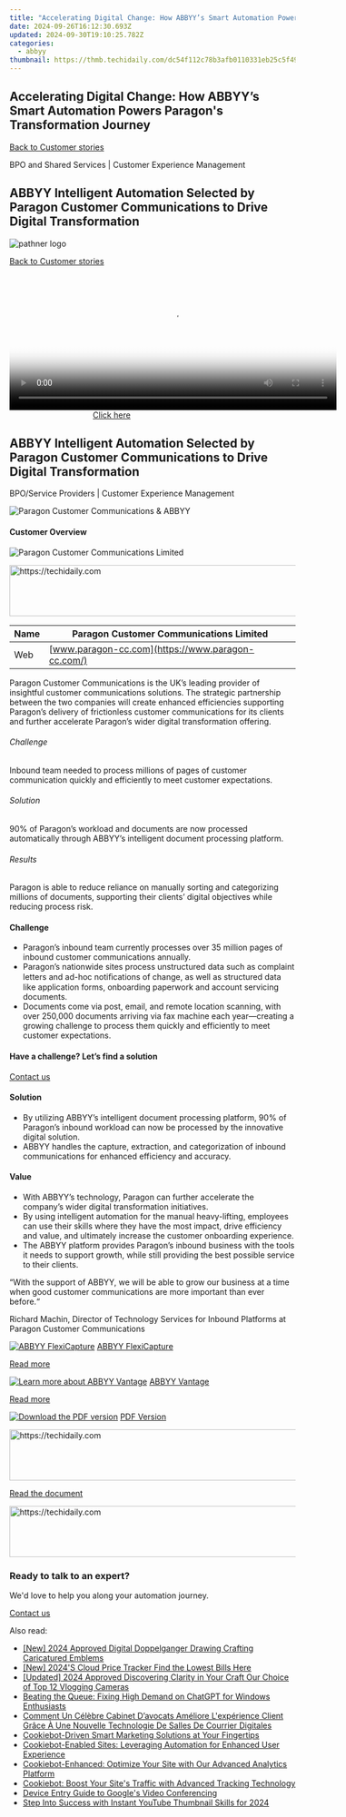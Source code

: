 ```yaml
---
title: "Accelerating Digital Change: How ABBYY’s Smart Automation Powers Paragon's Transformation Journey"
date: 2024-09-26T16:12:30.693Z
updated: 2024-09-30T19:10:25.782Z
categories:
  - abbyy
thumbnail: https://thmb.techidaily.com/dc54f112c78b3afb0110331eb25c5f493a4d3b2149d6ee352dfe8394d4845198.jpg
---
```


## Accelerating Digital Change: How ABBYY’s Smart Automation Powers Paragon's Transformation Journey

[Back to Customer stories](https://tools.techidaily.com/abbyy/products/)

BPO and Shared Services | Customer Experience Management

## ABBYY Intelligent Automation Selected by Paragon Customer Communications to Drive Digital Transformation

![pathner logo](https://content.abbyy.com/-/media/project/abbyy/abbyy/logos-white/en/132722.png?h=40&iar=0&w=120)

[Back to Customer stories](https://tools.techidaily.com/abbyy/products/)

<!-- affiliate ads begin -->
<span id="1982459">
					<video width="576" height="240" style="cursor:pointer"
           poster="//a.impactradius-go.com/display-clicktoplayimage/1982459.png"
           onclick="if(!this.playClicked){this.play();this.setAttribute('controls',true);this.playClicked=true;}">
	   <source src="//a.impactradius-go.com/display-ad/22993-1982459">
	   <img src="//a.impactradius-go.com/display-clicktoplayimage/1982459.png" style="border: none; height: 100%; width: 100%; object-fit: contain">
	</video>
	<div style="width:360px;text-align:center"><a href="javascript:window.open(decodeURIComponent('https%3A%2F%2Fhomestyler.sjv.io%2Fc%2F5597632%2F1982459%2F22993'), '_blank');void(0);">Click here</a></div>
</span>
<img height="0" width="0" src="https://imp.pxf.io/i/5597632/1982459/22993" style="position:absolute;visibility:hidden;" border="0" />
<!-- affiliate ads end -->

## ABBYY Intelligent Automation Selected by Paragon Customer Communications to Drive Digital Transformation

BPO/Service Providers | Customer Experience Management 

![Paragon Customer Communications & ABBYY](https://static3.abbyy.com/abbyycommedia/29875/14-paragon-cover-556x303.jpg) 

#### Customer Overview

![Paragon Customer Communications Limited](https://static2.abbyy.com/abbyycommedia/29877/paragon-logo-168x52.jpg) 

<!-- affiliate ads begin -->
<a href="https://appsumo.8odi.net/c/5597632/1062447/7443" target="_top" id="1062447">
  <img src="//a.impactradius-go.com/display-ad/7443-1062447" border="0" alt="https://techidaily.com" width="600" height="90"/>
</a>
<img height="0" width="0" src="https://appsumo.8odi.net/i/5597632/1062447/7443" style="position:absolute;visibility:hidden;" border="0" />
<!-- affiliate ads end -->

| Name | Paragon Customer Communications Limited           |
| ---- | ------------------------------------------------- |
| Web  | [www.paragon-cc.com](https://www.paragon-cc.com/) |

Paragon Customer Communications is the UK’s leading provider of insightful customer communications solutions. The strategic partnership between the two companies will create enhanced efficiencies supporting Paragon’s delivery of frictionless customer communications for its clients and further accelerate Paragon’s wider digital transformation offering.

###### Challenge

Inbound team needed to process millions of pages of customer communication quickly and efficiently to meet customer expectations.

###### Solution

90% of Paragon’s workload and documents are now processed automatically through ABBYY’s intelligent document processing platform.

###### Results

Paragon is able to reduce reliance on manually sorting and categorizing millions of documents, supporting their clients’ digital objectives while reducing process risk.

#### Challenge

* Paragon’s inbound team currently processes over 35 million pages of inbound customer communications annually.
* Paragon’s nationwide sites process unstructured data such as complaint letters and ad-hoc notiﬁcations of change, as well as structured data like application forms, onboarding paperwork and account servicing documents.
* Documents come via post, email, and remote location scanning, with over 250,000 documents arriving via fax machine each year—creating a growing challenge to process them quickly and efficiently to meet customer expectations.

#### Have a challenge? Let’s find a solution  

[Contact us](https://tools.techidaily.com/abbyy/products/) 

#### Solution

* By utilizing ABBYY’s intelligent document processing platform, 90% of Paragon’s inbound workload can now be processed by the innovative digital solution.
* ABBYY handles the capture, extraction, and categorization of inbound communications for enhanced efficiency and accuracy.

#### Value

* With ABBYY’s technology, Paragon can further accelerate the company’s wider digital transformation initiatives.
* By using intelligent automation for the manual heavy-lifting, employees can use their skills where they have the most impact, drive efficiency and value, and ultimately increase the customer onboarding experience.
* The ABBYY platform provides Paragon’s inbound business with the tools it needs to support growth, while still providing the best possible service to their clients.

 “With the support of ABBYY, we will be able to grow our business at a time when good customer communications are more important than ever before.“

 Richard Machin, Director of Technology Services for Inbound Platforms at Paragon Customer Communications

[![ABBYY FlexiCapture](https://static2.abbyy.com/abbyycommedia/21380/4-flexicapture.jpg)](https://tools.techidaily.com/abbyy/products/) [ABBYY FlexiCapture](https://tools.techidaily.com/abbyy/products/) 

[Read more](https://tools.techidaily.com/abbyy/products/) 

[![Learn more about ABBYY Vantage](https://static4.abbyy.com/abbyycommedia/35821/vantage_360x162.jpg)](https://tools.techidaily.com/abbyy/products/) [ABBYY Vantage](https://tools.techidaily.com/abbyy/products/) 

[Read more](https://tools.techidaily.com/abbyy/products/) 

[![Download the PDF version](https://static4.abbyy.com/abbyycommedia/29876/14c-paragon-cover-360x162.jpg)](https://static5.abbyy.com/abbyycommedia/36200/paragon-bpo-customer-story-en.pdf "PDF Version") [PDF Version](https://static5.abbyy.com/abbyycommedia/36200/paragon-bpo-customer-story-en.pdf "PDF Version") 

<!-- affiliate ads begin -->
<a href="https://appsumo.8odi.net/c/5597632/2082530/7443" target="_top" id="2082530">
  <img src="//a.impactradius-go.com/display-ad/7443-2082530" border="0" alt="https://techidaily.com" width="728" height="90"/>
</a>
<img height="0" width="0" src="https://appsumo.8odi.net/i/5597632/2082530/7443" style="position:absolute;visibility:hidden;" border="0" />
<!-- affiliate ads end -->

[Read the document](https://static5.abbyy.com/abbyycommedia/36200/paragon-bpo-customer-story-en.pdf "PDF Version") 

<!-- affiliate ads begin -->
<a href="https://laganoo.pxf.io/c/5597632/1484939/16446" target="_top" id="1484939">
  <img src="//a.impactradius-go.com/display-ad/16446-1484939" border="0" alt="https://techidaily.com" width="728" height="90"/>
</a>
<img height="0" width="0" src="https://laganoo.pxf.io/i/5597632/1484939/16446" style="position:absolute;visibility:hidden;" border="0" />
<!-- affiliate ads end -->

### Ready to talk to an expert?

We'd love to help you along your automation journey.

[Contact us](https://tools.techidaily.com/abbyy/products/)

<ins class="adsbygoogle"
     style="display:block"
     data-ad-format="autorelaxed"
     data-ad-client="ca-pub-7571918770474297"
     data-ad-slot="1223367746"></ins>

<ins class="adsbygoogle"
     style="display:block"
     data-ad-client="ca-pub-7571918770474297"
     data-ad-slot="8358498916"
     data-ad-format="auto"
     data-full-width-responsive="true"></ins>

<span class="atpl-alsoreadstyle">Also read:</span>
<div><ul>
<li><a href="https://facebook-video-recording.techidaily.com/new-2024-approved-digital-doppelganger-drawing-crafting-caricatured-emblems/"><u>[New] 2024 Approved Digital Doppelganger Drawing Crafting Caricatured Emblems</u></a></li>
<li><a href="https://fox-http.techidaily.com/new-2024s-cloud-price-tracker-find-the-lowest-bills-here/"><u>[New] 2024'S Cloud Price Tracker Find the Lowest Bills Here</u></a></li>
<li><a href="https://facebook-record-videos.techidaily.com/updated-2024-approved-discovering-clarity-in-your-craft-our-choice-of-top-12-vlogging-cameras/"><u>[Updated] 2024 Approved Discovering Clarity in Your Craft Our Choice of Top 12 Vlogging Cameras</u></a></li>
<li><a href="https://tech-hub.techidaily.com/beating-the-queue-fixing-high-demand-on-chatgpt-for-windows-enthusiasts/"><u>Beating the Queue: Fixing High Demand on ChatGPT for Windows Enthusiasts</u></a></li>
<li><a href="https://discover-alternatives.techidaily.com/comment-un-celebre-cabinet-davocats-ameliore-lexperience-client-grace-a-une-nouvelle-technologie-de-salles-de-courrier-digitales/"><u>Comment Un Célèbre Cabinet D’avocats Améliore L'expérience Client Grâce À Une Nouvelle Technologie De Salles De Courrier Digitales</u></a></li>
<li><a href="https://discover-alternatives.techidaily.com/cookiebot-driven-smart-marketing-solutions-at-your-fingertips/"><u>Cookiebot-Driven Smart Marketing Solutions at Your Fingertips</u></a></li>
<li><a href="https://discover-alternatives.techidaily.com/cookiebot-enabled-sites-leveraging-automation-for-enhanced-user-experience/"><u>Cookiebot-Enabled Sites: Leveraging Automation for Enhanced User Experience</u></a></li>
<li><a href="https://discover-alternatives.techidaily.com/cookiebot-enhanced-optimize-your-site-with-our-advanced-analytics-platform/"><u>Cookiebot-Enhanced: Optimize Your Site with Our Advanced Analytics Platform</u></a></li>
<li><a href="https://discover-alternatives.techidaily.com/cookiebot-boost-your-sites-traffic-with-advanced-tracking-technology/"><u>Cookiebot: Boost Your Site's Traffic with Advanced Tracking Technology</u></a></li>
<li><a href="https://on-screen-recording.techidaily.com/device-entry-guide-to-googles-video-conferencing/"><u>Device Entry Guide to Google's Video Conferencing</u></a></li>
<li><a href="https://facebook-video-share.techidaily.com/step-into-success-with-instant-youtube-thumbnail-skills-for-2024/"><u>Step Into Success with Instant YouTube Thumbnail Skills for 2024</u></a></li>
</ul></div>

